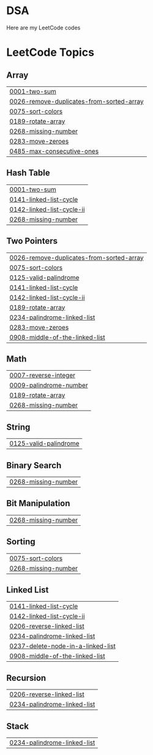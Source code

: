 # DSA
Here are my LeetCode codes

<!---LeetCode Topics Start-->
# LeetCode Topics
## Array
|  |
| ------- |
| [0001-two-sum](https://github.com/AnirudhGeek/DSA/tree/master/0001-two-sum) |
| [0026-remove-duplicates-from-sorted-array](https://github.com/AnirudhGeek/DSA/tree/master/0026-remove-duplicates-from-sorted-array) |
| [0075-sort-colors](https://github.com/AnirudhGeek/DSA/tree/master/0075-sort-colors) |
| [0189-rotate-array](https://github.com/AnirudhGeek/DSA/tree/master/0189-rotate-array) |
| [0268-missing-number](https://github.com/AnirudhGeek/DSA/tree/master/0268-missing-number) |
| [0283-move-zeroes](https://github.com/AnirudhGeek/DSA/tree/master/0283-move-zeroes) |
| [0485-max-consecutive-ones](https://github.com/AnirudhGeek/DSA/tree/master/0485-max-consecutive-ones) |
## Hash Table
|  |
| ------- |
| [0001-two-sum](https://github.com/AnirudhGeek/DSA/tree/master/0001-two-sum) |
| [0141-linked-list-cycle](https://github.com/AnirudhGeek/DSA/tree/master/0141-linked-list-cycle) |
| [0142-linked-list-cycle-ii](https://github.com/AnirudhGeek/DSA/tree/master/0142-linked-list-cycle-ii) |
| [0268-missing-number](https://github.com/AnirudhGeek/DSA/tree/master/0268-missing-number) |
## Two Pointers
|  |
| ------- |
| [0026-remove-duplicates-from-sorted-array](https://github.com/AnirudhGeek/DSA/tree/master/0026-remove-duplicates-from-sorted-array) |
| [0075-sort-colors](https://github.com/AnirudhGeek/DSA/tree/master/0075-sort-colors) |
| [0125-valid-palindrome](https://github.com/AnirudhGeek/DSA/tree/master/0125-valid-palindrome) |
| [0141-linked-list-cycle](https://github.com/AnirudhGeek/DSA/tree/master/0141-linked-list-cycle) |
| [0142-linked-list-cycle-ii](https://github.com/AnirudhGeek/DSA/tree/master/0142-linked-list-cycle-ii) |
| [0189-rotate-array](https://github.com/AnirudhGeek/DSA/tree/master/0189-rotate-array) |
| [0234-palindrome-linked-list](https://github.com/AnirudhGeek/DSA/tree/master/0234-palindrome-linked-list) |
| [0283-move-zeroes](https://github.com/AnirudhGeek/DSA/tree/master/0283-move-zeroes) |
| [0908-middle-of-the-linked-list](https://github.com/AnirudhGeek/DSA/tree/master/0908-middle-of-the-linked-list) |
## Math
|  |
| ------- |
| [0007-reverse-integer](https://github.com/AnirudhGeek/DSA/tree/master/0007-reverse-integer) |
| [0009-palindrome-number](https://github.com/AnirudhGeek/DSA/tree/master/0009-palindrome-number) |
| [0189-rotate-array](https://github.com/AnirudhGeek/DSA/tree/master/0189-rotate-array) |
| [0268-missing-number](https://github.com/AnirudhGeek/DSA/tree/master/0268-missing-number) |
## String
|  |
| ------- |
| [0125-valid-palindrome](https://github.com/AnirudhGeek/DSA/tree/master/0125-valid-palindrome) |
## Binary Search
|  |
| ------- |
| [0268-missing-number](https://github.com/AnirudhGeek/DSA/tree/master/0268-missing-number) |
## Bit Manipulation
|  |
| ------- |
| [0268-missing-number](https://github.com/AnirudhGeek/DSA/tree/master/0268-missing-number) |
## Sorting
|  |
| ------- |
| [0075-sort-colors](https://github.com/AnirudhGeek/DSA/tree/master/0075-sort-colors) |
| [0268-missing-number](https://github.com/AnirudhGeek/DSA/tree/master/0268-missing-number) |
## Linked List
|  |
| ------- |
| [0141-linked-list-cycle](https://github.com/AnirudhGeek/DSA/tree/master/0141-linked-list-cycle) |
| [0142-linked-list-cycle-ii](https://github.com/AnirudhGeek/DSA/tree/master/0142-linked-list-cycle-ii) |
| [0206-reverse-linked-list](https://github.com/AnirudhGeek/DSA/tree/master/0206-reverse-linked-list) |
| [0234-palindrome-linked-list](https://github.com/AnirudhGeek/DSA/tree/master/0234-palindrome-linked-list) |
| [0237-delete-node-in-a-linked-list](https://github.com/AnirudhGeek/DSA/tree/master/0237-delete-node-in-a-linked-list) |
| [0908-middle-of-the-linked-list](https://github.com/AnirudhGeek/DSA/tree/master/0908-middle-of-the-linked-list) |
## Recursion
|  |
| ------- |
| [0206-reverse-linked-list](https://github.com/AnirudhGeek/DSA/tree/master/0206-reverse-linked-list) |
| [0234-palindrome-linked-list](https://github.com/AnirudhGeek/DSA/tree/master/0234-palindrome-linked-list) |
## Stack
|  |
| ------- |
| [0234-palindrome-linked-list](https://github.com/AnirudhGeek/DSA/tree/master/0234-palindrome-linked-list) |
<!---LeetCode Topics End-->